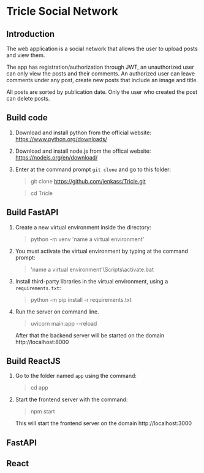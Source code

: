 # Tricle Social Network

## Introduction

The web application is a social network that allows the user to upload posts and view them.

The app has registration/authorization through JWT, an unauthorized user can only view the posts and their comments. An authorized user can leave comments under any post, create new posts that include an image and title.

All posts are sorted by publication date. Only the user who created the post can delete posts.

## Build code

1) Download and install python from the official website: https://www.python.org/downloads/

2) Download and install node.js from the offical website: https://nodejs.org/en/download/

3) Enter at the command prompt ``git clone`` and go to this folder:

    > git clone https://github.com/jenkass/Tricle.git

    > cd Tricle

## Build FastAPI

1) Create a new virtual environment inside the directory:

    > python -m venv 'name a virtual environment'

2) You must activate the virtual environment by typing at the command prompt:

    > 'name a virtual environment'\Scripts\activate.bat

3) Install third-party libraries in the virtual environment, using a ``requirements.txt``:
    
    > python -m pip install -r requirements.txt

4) Run the server on command line.

    > uvicorn main:app --reload

    After that the backend server will be started on the domain http://localhost:8000

## Build ReactJS

1) Go to the folder named `app` using the command:

    > cd app

2) Start the frontend server with the command:

    > npm start
   
    This will start the frontend server on the domain http://localhost:3000

## FastAPI

## React
